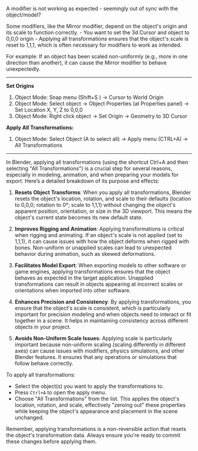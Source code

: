 
A modifier is not working as expected - seemingly out of sync with the object/model? 

Some modifiers, like the Mirror modifier, depend on the object's origin and its scale to function correctly. 
	- You want to set the 3d Cursor and object to 0,0,0 origin
	- Applying all transformations ensures that the object's scale is reset to 1,1,1, which is often necessary for modifiers to work as intended.

For example:  If an object has been scaled non-uniformly (e.g., more in one direction than another), it can cause the Mirror modifier to behave unexpectedly. 

---

**Set Origins**
1. Object Mode: Snap menu (Shift+S ) -> Cursor to World Origin
2. Object Mode: Select object -> Object Properties (at Properties panel) -> Set Location X, Y, Z to 0,0,0
3. Object Mode: Right click object -> Set Origin -> Geometry to 3D Cursor


**Apply All Transformations:**
1. Object Mode: Select Object (A to select all) -> Apply menu (CTRL+A) -> All Transformations

---

In Blender, applying all transformations (using the shortcut Ctrl+A and then selecting "All Transformations") is a crucial step for several reasons, especially in modeling, animation, and when preparing your models for export. Here’s a detailed breakdown of its purpose and effects:

1. **Resets Object Transforms**: When you apply all transformations, Blender resets the object's location, rotation, and scale to their defaults (location to 0,0,0; rotation to 0°; scale to 1,1,1) without changing the object's apparent position, orientation, or size in the 3D viewport. This means the object's current state becomes its new default state.

2. **Improves Rigging and Animation**: Applying transformations is critical when rigging and animating. If an object's scale is not applied (set to 1,1,1), it can cause issues with how the object deforms when rigged with bones. Non-uniform or unapplied scales can lead to unexpected behavior during animation, such as skewed deformations.

3. **Facilitates Model Export**: When exporting models to other software or game engines, applying transformations ensures that the object behaves as expected in the target application. Unapplied transformations can result in objects appearing at incorrect scales or orientations when imported into other software.

4. **Enhances Precision and Consistency**: By applying transformations, you ensure that the object's scale is consistent, which is particularly important for precision modeling and when objects need to interact or fit together in a scene. It helps in maintaining consistency across different objects in your project.

5. **Avoids Non-Uniform Scale Issues**: Applying scale is particularly important because non-uniform scaling (scaling differently in different axes) can cause issues with modifiers, physics simulations, and other Blender features. It ensures that any operations or simulations that follow behave correctly.

To apply all transformations:
- Select the object(s) you want to apply the transformations to.
- Press `Ctrl+A` to open the apply menu.
- Choose "All Transformations" from the list. This applies the object's location, rotation, and scale, effectively "zeroing out" these properties while keeping the object's appearance and placement in the scene unchanged.

Remember, applying transformations is a non-reversible action that resets the object's transformation data. Always ensure you're ready to commit these changes before applying them.